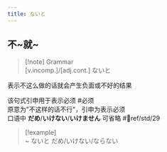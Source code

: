 ```yaml
---
title: ないと
---
```

## 不~就~

> [!note] Grammar  
> [v.incomp.]/[adj.cont.] ないと  

表示不这么做的话就会产生负面或不好的结果  

该句式引申用于表示必须 #必须  
原意为"不这样的话不行"，引申为表示必须  
口语中 **だめ**/**いけない**/**いけません** 可省略 #📖ref/std/29  

> [!example]  
> ~ ないと だめ/いけない/ならない  
